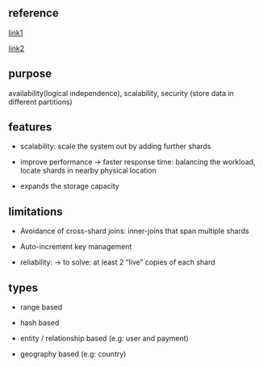 ## reference

[link1](https://charlieinden.github.io/System-Design/2018-06-03_System-Design--Chapter-2--Sharding-484960c18f6.html)

[link2](https://www.linode.com/docs/guides/sharded-database/)

## purpose

availability(logical independence), scalability, security (store data in different partitions)

## features

- scalability: scale the system out by adding further shards 

- improve performance -> faster response time: balancing the workload, locate shards in nearby physical location


- expands the storage capacity


## limitations

- Avoidance of cross-shard joins: inner-joins that span multiple shards

- Auto-increment key management

- reliability: 
-> to solve: at least 2 “live” copies of each shard 


## types

- range based

- hash based

- entity / relationship based (e.g: user and payment)

- geography based (e.g: country)